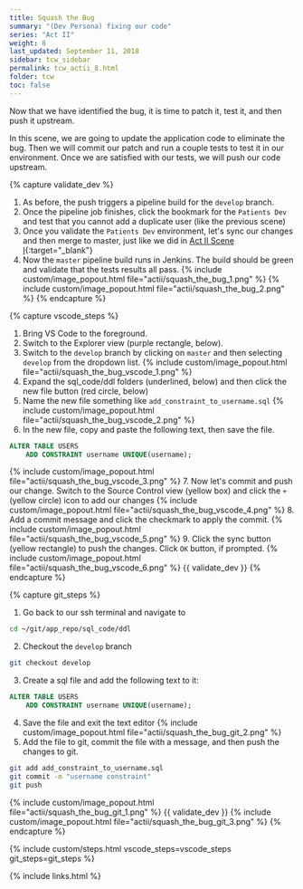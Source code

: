 ```yaml
---
title: Squash the Bug
summary: "(Dev Persona) fixing our code"
series: "Act II"
weight: 8
last_updated: September 11, 2018
sidebar: tcw_sidebar
permalink: tcw_actii_8.html
folder: tcw
toc: false
---
```


Now that we have identified the bug, it is time to patch it, test it, and then push it upstream.

In this scene, we are going to update the application code to eliminate the bug.
Then we will commit our patch and run a couple tests to test it in our environment.
Once we are satisfied with our tests, we will push our code upstream.

{% capture validate_dev %}
1. As before, the push triggers a pipeline build for the `develop` branch.
2. Once the pipeline job finishes, click the bookmark for the `Patients Dev` and test that you cannot add a duplicate user (like the previous scene)
3. Once you validate the `Patients Dev` environment, let's sync our changes and then merge to master,
just like we did in [Act II Scene I](tcw_actii_1.html){:target="_blank"}
4. Now the `master` pipeline build runs in Jenkins. The build should be green and validate that the tests results all pass.
   {% include custom/image_popout.html file="actii/squash_the_bug_1.png" %}
   {% include custom/image_popout.html file="actii/squash_the_bug_2.png" %}
{% endcapture %}
    
{% capture vscode_steps %}
1. Bring VS Code to the foreground.
2. Switch to the Explorer view (purple rectangle, below).
3. Switch to the `develop` branch by clicking on `master` and then selecting `develop` from the dropdown list.
   {% include custom/image_popout.html file="actii/squash_the_bug_vscode_1.png" %}
4. Expand the sql_code/ddl folders (underlined, below) and then click the new file button (red circle, below)
5. Name the new file something like `add_constraint_to_username.sql`
   {% include custom/image_popout.html file="actii/squash_the_bug_vscode_2.png" %}
6. In the new file, copy and paste the following text, then save the file.
```sql
ALTER TABLE USERS
    ADD CONSTRAINT username UNIQUE(username);
```
   {% include custom/image_popout.html file="actii/squash_the_bug_vscode_3.png" %} 
7. Now let's commit and push our change. Switch to the Source Control view (yellow box) and click the `+` (yellow circle) icon to add our changes
   {% include custom/image_popout.html file="actii/squash_the_bug_vscode_4.png" %}
8. Add a commit message and click the checkmark to apply the commit. 
   {% include custom/image_popout.html file="actii/squash_the_bug_vscode_5.png" %}
9. Click the sync button (yellow rectangle) to push the changes. Click `OK` button, if prompted.
   {% include custom/image_popout.html file="actii/squash_the_bug_vscode_6.png" %}
{{ validate_dev }}
{% endcapture %}

{% capture git_steps %}
1. Go back to our ssh terminal and navigate to
```bash
cd ~/git/app_repo/sql_code/ddl
```
2. Checkout the `develop` branch
```bash
git checkout develop
```
3. Create a sql file and add the following text to it:
```sql
ALTER TABLE USERS
    ADD CONSTRAINT username UNIQUE(username);
```
4. Save the file and exit the text editor
   {% include custom/image_popout.html file="actii/squash_the_bug_git_2.png" %}
5. Add the file to git, commit the file with a message, and then push the changes to git.
```bash
git add add_constraint_to_username.sql
git commit -m "username constraint"
git push
```
   {% include custom/image_popout.html file="actii/squash_the_bug_git_1.png" %}
{{ validate_dev }}
   {% include custom/image_popout.html file="actii/squash_the_bug_git_3.png" %}
{% endcapture %}

{% include custom/steps.html vscode_steps=vscode_steps git_steps=git_steps %}

{% include links.html %}
